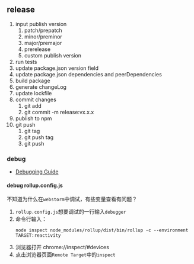 ## release

1. input publish version
   1. patch/prepatch
   2. minor/preminor
   3. major/premajor
   4. prerelease
   5. custom publish version
2. run tests
3. update package.json version field
4. update package.json dependencies and peerDependencies
5. build package
6. generate changeLog
7. update lockfile
8. commit changes
   1. git add
   2. git commit -m release:vx.x.x
9. publish to npm
10. git push
    1. git tag
    2. git push tag
    3. git push

### debug

* [Debugging Guide](https://nodejs.org/en/docs/guides/debugging-getting-started/)

#### debug rollup.config.js

不知道为什么在`webstorm`中调试，有些变量查看有问题？
1. `rollup.config.js`想要调试的一行输入`debugger`
2. 命令行输入：
   ```shell
   node inspect node_modules/rollup/dist/bin/rollup -c --environment TARGET:reactivity
   ```
3. 浏览器打开 chrome://inspect/#devices
4. 点击浏览器页面`Remote Target`中的`inspect`
